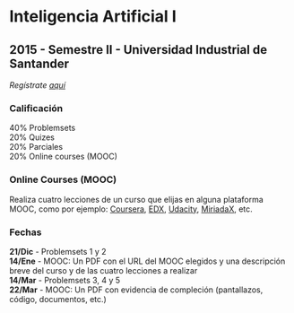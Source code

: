 # Inteligencia Artificial I
## 2015 - Semestre II - Universidad Industrial de Santander

_Regístrate [aquí](http://goo.gl/forms/Vrup6NIyLT)_

### Calificación
40% Problemsets<br/>
20% Quizes<br/>
20% Parciales<br/>
20% Online courses (MOOC)

### Online Courses (MOOC)
Realiza cuatro lecciones de un curso que elijas en alguna plataforma MOOC, como por ejemplo: [Coursera](www.coursera.org), [EDX](www.edx.org), [Udacity](www.udacity.org),  [MiriadaX](https://miriadax.net/), etc.

### Fechas
**21/Dic** - Problemsets 1 y 2<br/>
**14/Ene** - MOOC: Un PDF con el URL del MOOC elegidos y una descripción breve del curso y de las cuatro lecciones a realizar<br/>
**14/Mar** - Problemsets 3, 4 y 5<br/>
**22/Mar** - MOOC: Un PDF con evidencia de compleción (pantallazos, código, documentos, etc.)


